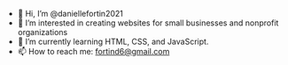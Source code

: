 - 👋 Hi, I’m @daniellefortin2021
- 👀 I’m interested in creating websites for small businesses and nonprofit organizations
- 🌱 I’m currently learning HTML, CSS, and JavaScript.
- 📫 How to reach me: fortind6@gmail.com

<!---
daniellefortin2021/daniellefortin2021 is a ✨ special ✨ repository because its `README.md` (this file) appears on your GitHub profile.
You can click the Preview link to take a look at your changes.
--->
